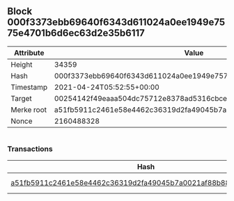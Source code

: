 ## Block 000f3373ebb69640f6343d611024a0ee1949e7575e4701b6d6ec63d2e35b6117

Attribute | Value
--- | ---
Height | 34359
Hash | 000f3373ebb69640f6343d611024a0ee1949e7575e4701b6d6ec63d2e35b6117
Timestamp | 2021-04-24T05:52:55+00:00
Target | 00254142f49eaaa504dc75712e8378ad5316cbcead634704b3734b6271167cc4
Merke root | a51fb5911c2461e58e4462c36319d2fa49045b7a0021af88b882d39f8a4ffd15
Nonce | 2160488328

```

```

### Transactions

Hash | Amount
--- | ---
[a51fb5911c2461e58e4462c36319d2fa49045b7a0021af88b882d39f8a4ffd15](a51fb5911c2461e58e4462c36319d2fa49045b7a0021af88b882d39f8a4ffd15.md) | 10.00000000 SKEPTI 
